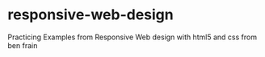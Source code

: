 # responsive-web-design
Practicing Examples from Responsive Web design with html5 and css from ben frain
